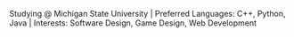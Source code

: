 Studying @ Michigan State University |
Preferred Languages: C++, Python, Java |
Interests: Software Design, Game Design, Web Development
